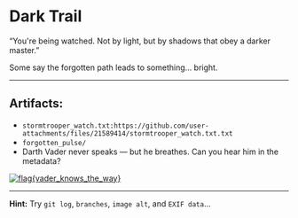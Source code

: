 # Dark Trail

“You're being watched. Not by light, but by shadows that obey a darker master.”

Some say the forgotten path leads to something… bright.

---

## Artifacts:


- `stormtrooper_watch.txt:https://github.com/user-attachments/files/21589414/stormtrooper_watch.txt.txt`
- `forgotten_pulse/`
- Darth Vader never speaks — but he breathes. Can you hear him in the metadata?

<!-- ![vader](https://media.giphy.com/media/3o7aD2saalBwwftBIY/giphy.gif) -->
<a href="https://x.com/ShadowTiger01" target="_blank">
  <img src="https://media.giphy.com/media/3o7aD2saalBwvftBlY/giphy.gif" alt="flag{vader_knows_the_way}" />
</a>


---
**Hint:** Try `git log`, `branches`, `image alt`, and `EXIF data`...
